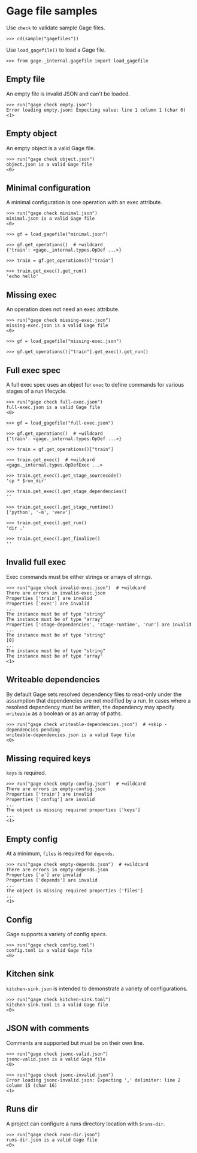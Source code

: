 # Gage file samples

Use `check` to validate sample Gage files.

    >>> cd(sample("gagefiles"))

Use `load_gagefile()` to load a Gage file.

    >>> from gage._internal.gagefile import load_gagefile

## Empty file

An empty file is invalid JSON and can't be loaded.

    >>> run("gage check empty.json")
    Error loading empty.json: Expecting value: line 1 column 1 (char 0)
    <1>

## Empty object

An empty object is a valid Gage file.

    >>> run("gage check object.json")
    object.json is a valid Gage file
    <0>

## Minimal configuration

A minimal configuration is one operation with an exec attribute.

    >>> run("gage check minimal.json")
    minimal.json is a valid Gage file
    <0>

    >>> gf = load_gagefile("minimal.json")

    >>> gf.get_operations()  # +wildcard
    {'train': <gage._internal.types.OpDef ...>}

    >>> train = gf.get_operations()["train"]

    >>> train.get_exec().get_run()
    'echo hello'

## Missing exec

An operation does not need an exec attribute.

    >>> run("gage check missing-exec.json")
    missing-exec.json is a valid Gage file
    <0>

    >>> gf = load_gagefile("missing-exec.json")

    >>> gf.get_operations()["train"].get_exec().get_run()

## Full exec spec

A full exec spec uses an object for `exec` to define commands for
various stages of a run lifecycle.

    >>> run("gage check full-exec.json")
    full-exec.json is a valid Gage file
    <0>

    >>> gf = load_gagefile("full-exec.json")

    >>> gf.get_operations()  # +wildcard
    {'train': <gage._internal.types.OpDef ...>}

    >>> train = gf.get_operations()["train"]

    >>> train.get_exec()  # +wildcard
    <gage._internal.types.OpDefExec ...>

    >>> train.get_exec().get_stage_sourcecode()
    'cp * $run_dir'

    >>> train.get_exec().get_stage_dependencies()
    ''

    >>> train.get_exec().get_stage_runtime()
    ['python', '-m', 'venv']

    >>> train.get_exec().get_run()
    'dir .'

    >>> train.get_exec().get_finalize()
    ''

## Invalid full exec

Exec commands must be either strings or arrays of strings.

    >>> run("gage check invalid-exec.json")  # +wildcard
    There are errors in invalid-exec.json
    Properties ['train'] are invalid
    Properties ['exec'] are invalid
    ...
    The instance must be of type "string"
    The instance must be of type "array"
    Properties ['stage-dependencies', 'stage-runtime', 'run'] are invalid
    ...
    The instance must be of type "string"
    [0]
    ...
    The instance must be of type "string"
    The instance must be of type "array"
    <1>

## Writeable dependencies

By default Gage sets resolved dependency files to read-only under the
assumption that dependencies are not modified by a run. In cases where a
resolved dependency must be written, the dependency may specify
`writeable` as a boolean or as an array of paths.

    >>> run("gage check writeable-dependencies.json")  # +skip - dependencies pending
    writeable-dependencies.json is a valid Gage file
    <0>

## Missing required keys

`keys` is required.

    >>> run("gage check empty-config.json")  # +wildcard
    There are errors in empty-config.json
    Properties ['train'] are invalid
    Properties ['config'] are invalid
    ...
    The object is missing required properties ['keys']
    ...
    <1>

## Empty config

At a minimum, `files` is required for `depends`.

    >>> run("gage check empty-depends.json")  # +wildcard
    There are errors in empty-depends.json
    Properties ['a'] are invalid
    Properties ['depends'] are invalid
    ...
    The object is missing required properties ['files']
    ...
    <1>

## Config

Gage supports a variety of config specs.

    >>> run("gage check config.toml")
    config.toml is a valid Gage file
    <0>

## Kitchen sink

`kitchen-sink.json` is intended to demonstrate a variety of
configurations.

    >>> run("gage check kitchen-sink.toml")
    kitchen-sink.toml is a valid Gage file
    <0>

## JSON with comments

Comments are supported but must be on their own line.

    >>> run("gage check jsonc-valid.json")
    jsonc-valid.json is a valid Gage file
    <0>

    >>> run("gage check jsonc-invalid.json")
    Error loading jsonc-invalid.json: Expecting ',' delimiter: line 2 column 15 (char 16)
    <1>

## Runs dir

A project can configure a runs directory location with `$runs-dir`.

    >>> run("gage check runs-dir.json")
    runs-dir.json is a valid Gage file
    <0>
